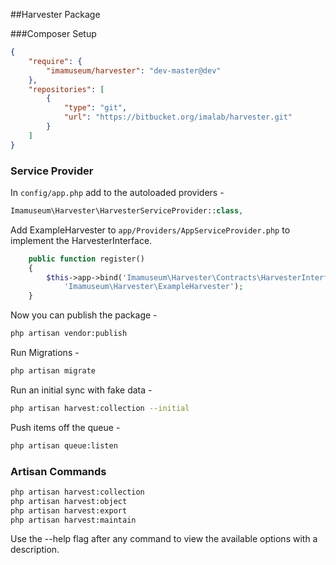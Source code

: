 ##Harvester Package

###Composer Setup
```json
{
    "require": {
        "imamuseum/harvester": "dev-master@dev"
    },
    "repositories": [
        {
            "type": "git",
            "url": "https://bitbucket.org/imalab/harvester.git"
        }
    ]
}
```

### Service Provider
In `config/app.php` add to the autoloaded providers -
```php
Imamuseum\Harvester\HarvesterServiceProvider::class,
```

Add ExampleHarvester to `app/Providers/AppServiceProvider.php` to implement the HarvesterInterface.
```php
    public function register()
    {
        $this->app->bind('Imamuseum\Harvester\Contracts\HarvesterInterface',
            'Imamuseum\Harvester\ExampleHarvester');
    }
```

Now you can publish the package -
```sh
php artisan vendor:publish

```

Run Migrations -
```sh 
php artisan migrate
```

Run an initial sync with fake data -
```sh
php artisan harvest:collection --initial
```

Push items off the queue -
```sh
php artisan queue:listen
```

### Artisan Commands
```sh
php artisan harvest:collection
php artisan harvest:object
php artisan harvest:export
php artisan harvest:maintain
```
Use the --help flag after any command to view the available options with a description.